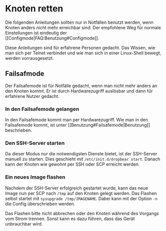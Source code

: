 # Knoten retten
Die folgenden Anleitungen sollten nur in Notfällen benutzt werden, wenn Knoten anders nicht mehr erreichbar sind.
Der empfohlene Weg für normale Einstellungen ist eindeutig der [[Configmode|FAQ:Benutzung#Configmode]].

Diese Anleitungen sind für erfahrene Personen gedacht.
Das Wissen, wie man sich per Telnet verbindet und wie man sich in einer Linux-Shell bewegt, werden vorrausgesetzt.

## Failsafmode
Der Failsafemode ist für Notfälle gedacht, wenn man nicht mehr anders an den Knoten kommt.
Er ist durch Hardwarezugriff auslösbar und dann für erfahrene Nutzer gedacht.

### In den Failsafemode gelangen
In den Failsafemode kommt man per Hardwarezugriff.
Wie man in den Failsafemode kommt, ist unter [[Benutzung#Failsafemode|Benutzung]] beschrieben. 

### Den SSH-Server starten
Da dieser Modus nur die notwendigsten Dienste bietet, ist der SSH-Server manuell zu starten.
Dies geschieht mit `/etc/init.d/dropbear start`.
Danach kann der Knoten wie gewohnt per SSH oder SCP erreicht werden.

### Ein neues Image flashen
Nachdem der SSH-Server erfolgreich gestartet wurde, kann das neue Image nun per SCP nach `/tmp` auf den Knoten gelegt werden.
Das Flashen selbst startet mit `sysupgrade /tmp/IMAGENAME`.
Dabei kann mit der Option `-n` die Config überschrieben werden.

Das Flashen bitte nicht abbrechen oder den Knoten während des Vorgangs vom Strom trennen.
Sonst kann es dazu führen, dass das Gerät unbrauchbar wird.
